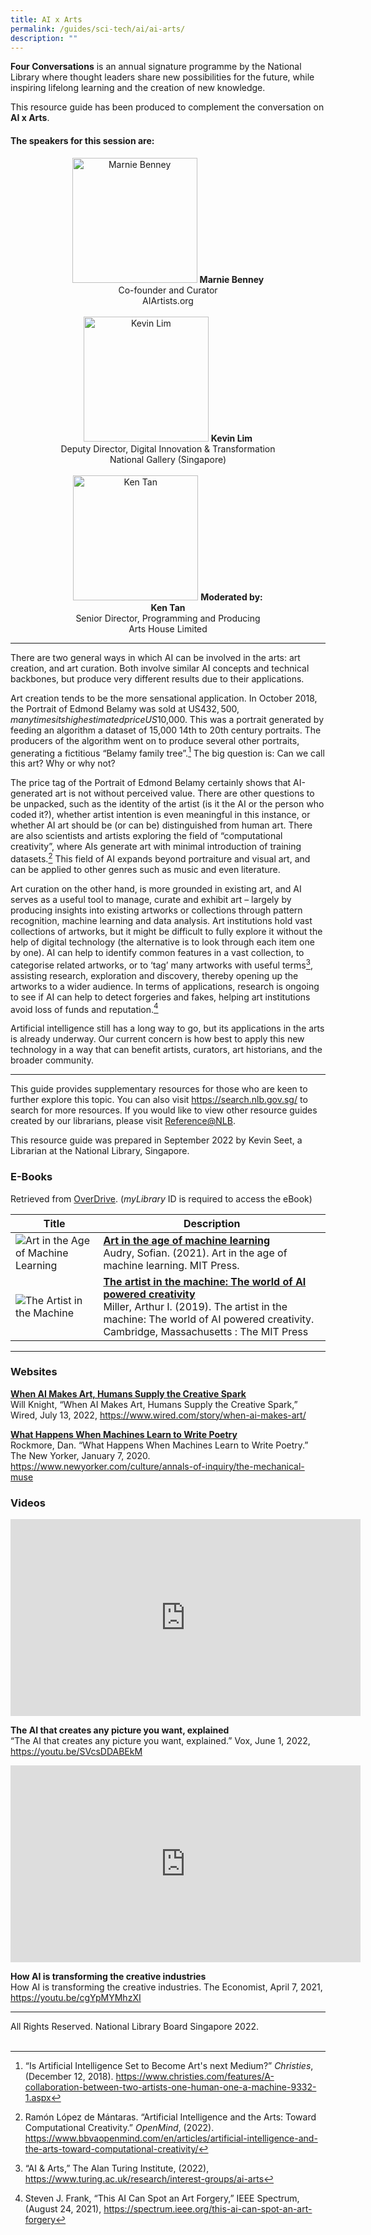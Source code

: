 ```yaml
---
title: AI x Arts
permalink: /guides/sci-tech/ai/ai-arts/
description: ""
---
```

**Four Conversations** is an annual signature programme by the National Library where thought leaders share new possibilities for the future, while inspiring lifelong learning and the creation of new knowledge.

This resource guide has been produced to complement the conversation on **AI x Arts**. 

#### **The speakers for this session are:**
<center>
<img src="/images/sci-tech/Four%20Conversations%20AI/Marnie-Benney.jpg" alt="Marnie Benney" style="width:200px;" />
<b>Marnie Benney</b><br>
Co-founder and Curator  <br>
AIArtists.org
<br><br>
<img src="/images/sci-tech/Four%20Conversations%20AI/Kevin-Lim.jpg" alt="Kevin Lim" style="width:200px;" /> 
<b>Kevin Lim</b><br> 
Deputy Director, Digital Innovation & Transformation<br>
National Gallery (Singapore)<br><br>
<img src="/images/sci-tech/Four%20Conversations%20AI/Ken-Tan.jpg" alt="Ken Tan" style="width:200px;" /> 
<b>Moderated by:<br>
	Ken Tan</b><br>
Senior Director, Programming and Producing<br>
Arts House Limited	 
</center> 

---

There are two general ways in which AI can be involved in the arts: art creation, and art curation. Both involve similar AI concepts and technical backbones, but produce very different results due to their applications.

Art creation tends to be the more sensational application. In October 2018, the Portrait of Edmond Belamy was sold at US$432,500, many times its high estimated price US$10,000. This was a portrait generated by feeding an algorithm a dataset of 15,000 14th to 20th century portraits. The producers of the algorithm went on to produce several other portraits, generating a fictitious “Belamy family tree”.[^1]  The big question is: Can we call this art? Why or why not?

[^1]: “Is Artificial Intelligence Set to Become Art's next Medium?” *Christies*, (December 12, 2018). <https://www.christies.com/features/A-collaboration-between-two-artists-one-human-one-a-machine-9332-1.aspx>

The price tag of the Portrait of Edmond Belamy certainly shows that AI-generated art is not without perceived value. There are other questions to be unpacked, such as the identity of the artist (is it the AI or the person who coded it?), whether artist intention is even meaningful in this instance, or whether AI art should be (or can be) distinguished from human art. There are also scientists and artists exploring the field of “computational creativity”, where AIs generate art with minimal introduction of training datasets.[^2] This field of AI expands beyond portraiture and visual art, and can be applied to other genres such as music and even literature.

[^2]: Ramón López de Mántaras. “Artificial Intelligence and the Arts: Toward Computational Creativity.” *OpenMind*, (2022). <https://www.bbvaopenmind.com/en/articles/artificial-intelligence-and-the-arts-toward-computational-creativity/>

Art curation on the other hand, is more grounded in existing art, and AI serves as a useful tool to manage, curate and exhibit art – largely by producing insights into existing artworks or collections through pattern recognition, machine learning and data analysis. Art institutions hold vast collections of artworks, but it might be difficult to fully explore it without the help of digital technology (the alternative is to look through each item one by one). AI can help to identify common features in a vast collection, to categorise related artworks, or to ‘tag’ many artworks with useful terms[^3], assisting research, exploration and discovery, thereby opening up the artworks to a wider audience. In terms of applications, research is ongoing to see if AI can help to detect forgeries and fakes, helping art institutions avoid loss of funds and reputation.[^4]

[^3]: “AI & Arts,” The Alan Turing Institute, (2022), <https://www.turing.ac.uk/research/interest-groups/ai-arts>

[^4]: Steven J. Frank, “This AI Can Spot an Art Forgery,” IEEE Spectrum, (August 24, 2021), <https://spectrum.ieee.org/this-ai-can-spot-an-art-forgery>

Artificial intelligence still has a long way to go, but its applications in the arts is already underway. Our current concern is how best to apply this new technology in a way that can benefit artists, curators, art historians, and the broader community.

---

This guide provides supplementary resources for those who are keen to further explore this topic. You can also visit <https://search.nlb.gov.sg/> to search for more resources. If you would like to view other resource guides created by our librarians, please visit [Reference@NLB](https://reference.nlb.gov.sg/guides/). 

This resource guide was prepared in September 2022 by Kevin Seet, a Librarian at the National Library, Singapore.

### **E-Books**

Retrieved from [OverDrive](https://nlb.overdrive.com/). (*myLibrary* ID is required to access the eBook)

|Title| Description|
| -------- | -------- | 
| ![Art in the Age of Machine Learning](/images/sci-tech/Four%20Conversations%20AI/Art-In-The-Age-of-Machine-Learning.jpg)| [**Art in the age of machine learning**](https://nlb.overdrive.com/media/6046430)<br>Audry, Sofian. (2021). Art in the age of machine learning. MIT Press. |  
| ![The Artist in the Machine](/images/sci-tech/Four%20Conversations%20AI/The-Artist-In-The-Machine.jpg)    | [**The artist in the machine: The world of AI powered creativity**](https://nlb.overdrive.com/media/4987106)<br>Miller, Arthur I. (2019). The artist in the machine: The world of AI powered creativity. Cambridge, Massachusetts : The MIT Press |

---

### **Websites**

[**When AI Makes Art, Humans Supply the Creative Spark**](https://www.wired.com/story/when-ai-makes-art)<br>
Will Knight, “When AI Makes Art, Humans Supply the Creative Spark,” Wired, July 13, 2022, <https://www.wired.com/story/when-ai-makes-art/> 

[**What Happens When Machines Learn to Write Poetry**](https://www.newyorker.com/culture/annals-of-inquiry/the-mechanical-muse)<br>
Rockmore, Dan. “What Happens When Machines Learn to Write Poetry.” The New Yorker, January 7, 2020. <https://www.newyorker.com/culture/annals-of-inquiry/the-mechanical-muse>

### **Videos**

<iframe width="560" height="315" src="https://www.youtube.com/embed/SVcsDDABEkM" title="YouTube video player" frameborder="0" allow="accelerometer; autoplay; clipboard-write; encrypted-media; gyroscope; picture-in-picture" allowfullscreen></iframe>

**The AI that creates any picture you want, explained**<br>
“The AI that creates any picture you want, explained.” Vox, June 1, 2022, <https://youtu.be/SVcsDDABEkM>


<iframe width="560" height="315" src="https://www.youtube.com/embed/cgYpMYMhzXI" title="YouTube video player" frameborder="0" allow="accelerometer; autoplay; clipboard-write; encrypted-media; gyroscope; picture-in-picture" allowfullscreen></iframe>

**How AI is transforming the creative industries**<br>
How AI is transforming the creative industries. The Economist, April 7, 2021, <https://youtu.be/cgYpMYMhzXI>

---
All Rights Reserved. National Library Board Singapore 2022.<br>
<br>